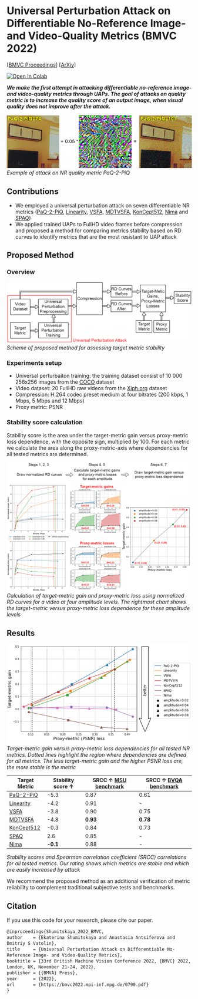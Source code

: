 Universal Perturbation Attack
on Differentiable No-Reference
Image- and Video-Quality Metrics (BMVC 2022)
==============

[[BMVC Proceedings](https://bmvc2022.mpi-inf.mpg.de/790/)] [[ArXiv](https://arxiv.org/abs/2211.00366)]

[![Open In Colab](https://colab.research.google.com/assets/colab-badge.svg)](https://colab.research.google.com/drive/15NRDymIFkNJS9nM3bBKiE3tlk9MJleXO?usp=sharing)

***We make the first attempt in attacking differentiable no-reference image- and video-quality metrics through UAPs. The goal of attacks on quality metric is to increase the quality score of an output image, when visual quality does not improve after the attack.***

![](./info_ims/attack_on_NR_metric_example.png)
*Example of attack on NR quality metric PaQ-2-PiQ*

## Contributions

* We employed a universal perturbation attack on seven differentiable NR metrics ([PaQ-2-PiQ](https://github.com/baidut/paq2piq), [Linearity](https://github.com/lidq92/LinearityIQA), [VSFA](https://github.com/lidq92/VSFA), [MDTVSFA](https://github.com/lidq92/MDTVSFA), [KonCept512](https://github.com/ZhengyuZhao/koniq-PyTorch), [Nima](https://github.com/truskovskiyk/nima.pytorch/tree/v1) and [SPAQ](https://github.com/h4nwei/SPAQ))
* We applied trained UAPs to FullHD video frames before compression and proposed a method for comparing metrics stability based on RD curves to identify metrics that are the most resistant to UAP attack

## Proposed Method

### Overview

![](./info_ims/scheme.png)
*Scheme of proposed method for assessing target metric stability*

### Experiments setup
* Universal perturbaiton training: the training dataset consist of 10 000 256x256 images from the [COCO](https://cocodataset.org/#home) dataset
* Video dataset: 20 FullHD raw videos from the [Xiph.org](https://media.xiph.org/video/derf/) dataset
* Compression: H.264
codec preset medium at four bitrates (200 kbps, 1 Mbps, 5 Mbps and 12 Mbps)
* Proxy metric: PSNR

### Stability score calculation

Stability score is the area under the target-metric gain versus proxy-metric loss dependence,
with the opposite sign, multiplied by 100. For each metric we calculate the area along
the proxy-metric-axis where dependencies for all tested metrics are determined.

![](./info_ims/stability_score_calculation.png)
*Calculation of target-metric gain and proxy-metric loss using normalized RD
curves for a video at four amplitude levels. The rightmost chart shows the target-metric
versus proxy-metric loss dependence for these amplitude levels*


## Results

![](./info_ims/target-proxy_loss_dep.png)
*Target-metric gain versus proxy-metric loss dependencies for all tested NR metrics.
Dotted lines highlight the region where dependencies are defined for all metrics. The less
target-metric gain and the higher PSNR loss are, the more stable is the metric*

| Target Metric | Stability score ↑ | SRCC ↑ [MSU benchmark](https://videoprocessing.ai/benchmarks/video-quality-metrics.html)| SRCC ↑ [BVQA benchmark](https://github.com/vztu/BVQA_Benchmark) |
| - | - | - | - |
| [PaQ-2-PiQ](https://github.com/baidut/paq2piq) | -5.3 | 0.87 | 0.61 |
| [Linearity](https://github.com/lidq92/LinearityIQA) | -4.2 | 0.91 | - |
| [VSFA](https://github.com/lidq92/VSFA) | -3.8 | 0.90 | 0.75 |
| [MDTVSFA](https://github.com/lidq92/MDTVSFA) | -4.8 | <b>0.93</b> | <b>0.78</b> |
| [KonCept512](https://github.com/ZhengyuZhao/koniq-PyTorch) | -0.3 | 0.84 | 0.73 |
| [SPAQ](https://github.com/h4nwei/SPAQ) | 2.6 | 0.85 | - |
| [Nima](https://github.com/truskovskiyk/nima.pytorch/tree/v1) | <b>-0.1</b> | 0.88 | - |

*Stability scores and Spearman correlation coefficient (SRCC) correlations for all tested metrics. Our rating shows which metrics are stable and which are easily increased by attack*


We
recommend the proposed method as an additional verification of metric reliability to
complement traditional subjective tests and benchmarks.

## Citation

If you use this code for your research, please cite our paper.

```
@inproceedings{Shumitskaya_2022_BMVC,
author    = {Ekaterina Shumitskaya and Anastasia Antsiferova and Dmitriy S Vatolin},
title     = {Universal Perturbation Attack on Differentiable No-Reference Image- and Video-Quality Metrics},
booktitle = {33rd British Machine Vision Conference 2022, {BMVC} 2022, London, UK, November 21-24, 2022},
publisher = {{BMVA} Press},
year      = {2022},
url       = {https://bmvc2022.mpi-inf.mpg.de/0790.pdf}
}
```
